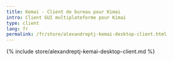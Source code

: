 ```yaml
---
title: Kemai - Client de bureau pour Kimai
intro: Client GUI multiplateforme pour Kimai
type: client
lang: fr
permalink: /fr/store/alexandreptj-kemai-desktop-client.html
---
```


{% include store/alexandreptj-kemai-desktop-client.md %}
